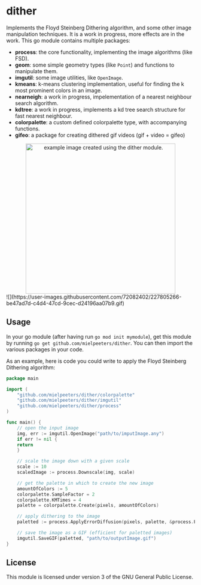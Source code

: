 # dither
Implements the Floyd Steinberg Dithering algorithm, and some other image manipulation techniques.
It is a work in progress, more effects are in the work.
This go module contains multiple packages:
- **process**: the core functionality, implementing the image algorithms (like FSD).
- **geom**: some simple geometry types (like `Point`) and functions to manipulate them.
- **imgutil**: some image utilities, like `OpenImage`.
- **kmeans**: k-means clustering implementation, useful for finding the k most prominent colors in an image.
- **nearneigh**: a work in progress, impelementation of a nearest neighbour search algorithm.
- **kdtree**: a work in progress, implements a kd tree search structure for fast nearest neighbour.
- **colorpalette**: a custom defined colorpalette type, with accompanying functions.
- **gifeo**: a package for creating dithered gif videos (gif + video = gifeo)

<div style="text-align:center"><img src="https://user-images.githubusercontent.com/72082402/225594701-a15c3d26-5ad9-4d42-9d25-cdc7751c8ad2.png" alt="example image created using the dither module." height="400"></div>
![](https://user-images.githubusercontent.com/72082402/227805266-be47ad7d-c4d4-47cd-9cec-d24196aa07b9.gif)

## Usage
In your go module (after having run `go mod init mymodule`), get this module by running `go get github.com/mielpeeters/dither`.
You can then import the various packages in your code.

As an example, here is code you could write to apply the Floyd Steinberg Dithering algorithm:
```go
package main

import (
	"github.com/mielpeeters/dither/colorpalette"
	"github.com/mielpeeters/dither/imgutil"
	"github.com/mielpeeters/dither/process"
)

func main() {
    // open the input image
    img, err := imgutil.OpenImage("path/to/imputImage.any")
    if err != nil {
    return
    }

    // scale the image down with a given scale
    scale := 10
    scaledImage := process.Downscale(img, scale)

    // get the palette in which to create the new image
    amountOfColors := 5
    colorpalette.SampleFactor = 2
	colorpalette.KMTimes = 4
    palette = colorpalette.Create(pixels, amountOfColors)

    // apply dithering to the image
    paletted := process.ApplyErrorDiffusion(pixels, palette, &process.FloydSteinBerg)

    // save the image as a GIF (efficient for paletted images)
    imgutil.SaveGIF(paletted, "path/to/outputImage.gif")
}
``` 

## License
This module is licensed under version 3 of the GNU General Public License.
